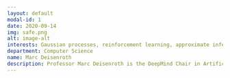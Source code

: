 ```yaml
---
layout: default
modal-id: 1
date: 2020-09-14
img: safe.png
alt: image-alt
interests: Gaussian processes, reinforcement learning, approximate inference, data-efficient machine learning
department: Computer Science
name: Marc Deisenroth
description: Professor Marc Deisenroth is the DeepMind Chair in Artificial Intelligence at University College London and PI of the Statistical Machine Learning Group at UCL. He also holds a visiting faculty position at the University of Johannesburg. Marc's research interests center around data-efficient machine learning, probabilistic modeling and autonomous decision making.
---
```

